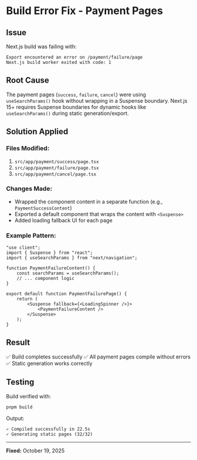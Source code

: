 # Build Error Fix - Payment Pages

## Issue

Next.js build was failing with:

```
Export encountered an error on /payment/failure/page
Next.js build worker exited with code: 1
```

## Root Cause

The payment pages (`success`, `failure`, `cancel`) were using `useSearchParams()` hook without wrapping in a Suspense boundary. Next.js 15+ requires Suspense boundaries for dynamic hooks like `useSearchParams()` during static generation/export.

## Solution Applied

### Files Modified:

1. `src/app/payment/success/page.tsx`
2. `src/app/payment/failure/page.tsx`
3. `src/app/payment/cancel/page.tsx`

### Changes Made:

-   Wrapped the component content in a separate function (e.g., `PaymentSuccessContent`)
-   Exported a default component that wraps the content with `<Suspense>`
-   Added loading fallback UI for each page

### Example Pattern:

```tsx
"use client";
import { Suspense } from "react";
import { useSearchParams } from "next/navigation";

function PaymentFailureContent() {
    const searchParams = useSearchParams();
    // ... component logic
}

export default function PaymentFailurePage() {
    return (
        <Suspense fallback={<LoadingSpinner />}>
            <PaymentFailureContent />
        </Suspense>
    );
}
```

## Result

✅ Build completes successfully
✅ All payment pages compile without errors
✅ Static generation works correctly

## Testing

Build verified with:

```bash
pnpm build
```

Output:

```
✓ Compiled successfully in 22.5s
✓ Generating static pages (32/32)
```

---

**Fixed:** October 19, 2025
